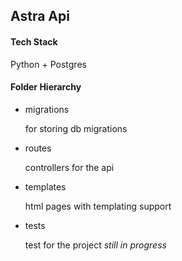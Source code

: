 ## Astra Api

#### Tech Stack 
Python + Postgres

#### Folder Hierarchy

- migrations 

  for storing db migrations
  
- routes

  controllers for the api
  
- templates

  html pages with templating support
  
- tests

  test for the project _still in progress_
  

